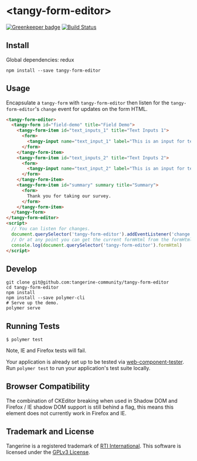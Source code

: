 # \<tangy-form-editor\>

[![Greenkeeper badge](https://badges.greenkeeper.io/Tangerine-Community/tangy-form-editor.svg)](https://greenkeeper.io/) [![Build Status](https://travis-ci.org/Tangerine-Community/tangy-form-editor.svg?branch=master)](https://travis-ci.org/Tangerine-Community/tangy-form-editor)

## Install
Global dependencies: redux

```
npm install --save tangy-form-editor
```

## Usage
Encapsulate a `tangy-form` with `tangy-form-editor` then listen for the `tangy-form-editor`'s `change` event for updates on the form HTML.

```html
<tangy-form-editor>
  <tangy-form id="field-demo" title="Field Demo">
    <tangy-form-item id="text_inputs_1" title="Text Inputs 1">
      <form>
        <tangy-input name="text_input_1" label="This is an input for text." type="text"></tangy-input>
      </form>
    </tangy-form-item>
    <tangy-form-item id="text_inputs_2" title="Text Inputs 2">
      <form>
        <tangy-input name="text_input_2" label="This is an input for text that is required." type="text" error-message="This is required." required></tangy-input>
      </form>
    </tangy-form-item> 
    <tangy-form-item id="summary" summary title="Summary">
      <form>
        Thank you for taking our survey.
      </form>
    </tangy-form-item> 
  </tangy-form>
</tangy-form-editor>
<script>
  // You can listen for changes.
  document.querySelector('tangy-form-editor').addEventListener('change', event => console.log(event.detail))
  // Or at any point you can get the current formHtml from the formHtml property.
  console.log(document.querySelector('tangy-form-editor').formHtml)
</script>
```

## Develop
```
git clone git@github.com:tangerine-community/tangy-form-editor
cd tangy-form-editor
npm install
npm install --save polymer-cli
# Serve up the demo.
polymer serve
```

## Running Tests

```
$ polymer test
```
Note, IE and Firefox tests will fail.

Your application is already set up to be tested via [web-component-tester](https://github.com/Polymer/web-component-tester). Run `polymer test` to run your application's test suite locally.

## Browser Compatibility
The combination of CKEditor breaking when used in Shadow DOM and Firefox / IE shadow DOM support is still behind a flag, this means this element does not currently work in Firefox and IE.

## Trademark and License
Tangerine is a registered trademark of [RTI International](https://rti.org). This software is licensed under the [GPLv3 License](https://www.gnu.org/licenses/gpl-3.0.en.html).
